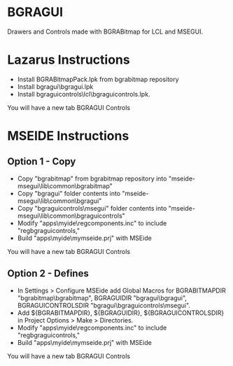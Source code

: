 # BGRAGUI

Drawers and Controls made with BGRABitmap for LCL and MSEGUI.

# Lazarus Instructions

* Install BGRABitmapPack.lpk from bgrabitmap repository
* Install bgragui\bgragui.lpk
* Install bgraguicontrols\lcl\bgraguicontrols.lpk.

You will have a new tab BGRAGUI Controls

# MSEIDE Instructions

## Option 1 - Copy

* Copy "bgrabitmap" from bgrabitmap repository into "mseide-msegui\lib\common\bgrabitmap\"
* Copy "bgragui" folder contents into "mseide-msegui\lib\common\bgragui\"
* Copy "bgraguicontrols\msegui\" folder contents into "mseide-msegui\lib\common\bgraguicontrols\"
* Modify "apps\myide\regcomponents.inc" to include "regbgraguicontrols,"
* Build "apps\myide\mymseide.prj" with MSEide

You will have a new tab BGRAGUI Controls

## Option 2 - Defines

* In Settings > Configure MSEide add Global Macros for BGRABITMAPDIR "bgrabitmap\bgrabitmap", BGRAGUIDIR "bgragui\bgragui", BGRAGUICONTROLSDIR "bgragui\bgraguicontrols\msegui\".
* Add ${BGRABITMAPDIR}, ${BGRAGUIDIR}, ${BGRAGUICONTROLSDIR} in Project Options > Make > Directories.
* Modify "apps\myide\regcomponents.inc" to include "regbgraguicontrols,"
* Build "apps\myide\mymseide.prj" with MSEide

You will have a new tab BGRAGUI Controls